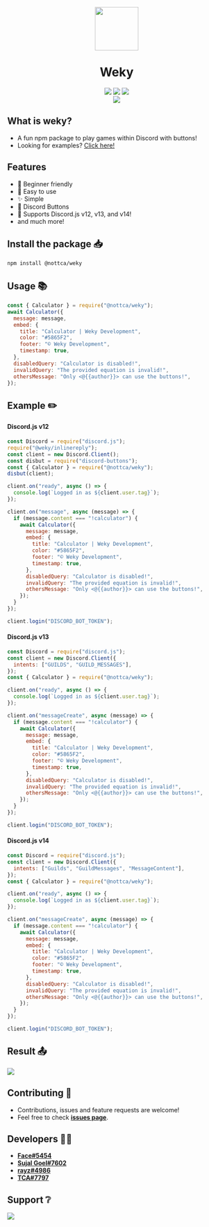 <p align="center"><img width="100px"
   style="margin-bottom:-6px" src="https://cdn.discordapp.com/avatars/809496186905165834/7dbf02cb782c7111b817f329cac0257a.png" /></p>
<h1 align="center">Weky</h1>
<p align="center">
   <a href="https://www.npmjs.com/package/@nottca/weky"><img src="https://img.shields.io/npm/v/@nottca/weky.svg?style=flat-square" /></a>
   <a href="https://weky-docs.js.org/"><img src="https://img.shields.io/badge/Documentation-Yes-amiajokegreen.svg?style=flat-square" /></a>
   <a href="https://github.com/@nottca/weky/blob/main/LICENSE"><img src="https://nuggies.js.org/assets/img/license.ade17f5e.svg" /></a>
   <br>
   <a href="https://www.npmjs.com/package/@nottca/weky"><img src="https://nodei.co/npm/@nottca/weky.png?downloadRank=true&downloads=true&downloadRank=true&stars=true" /></a>
</p>

## What is weky?

- A fun npm package to play games within Discord with buttons!
- Looking for examples? [Click here!](https://github.com/NotTCA/weky-v14/tree/main/Examples)

## Features

- 🧑 Beginner friendly
- 🎉 Easy to use
- ✨ Simple
- 🔘 Discord Buttons
- 🤖 Supports Discord.js v12, v13, and v14!
- and much more!

## Install the package 📥

```sh
npm install @nottca/weky
```

## Usage 📚

```js
const { Calculator } = require("@nottca/weky");
await Calculator({
  message: message,
  embed: {
    title: "Calculator | Weky Development",
    color: "#5865F2",
    footer: "©️ Weky Development",
    timestamp: true,
  },
  disabledQuery: "Calculator is disabled!",
  invalidQuery: "The provided equation is invalid!",
  othersMessage: "Only <@{{author}}> can use the buttons!",
});
```

## Example ✏️

#### Discord.js v12

```js
const Discord = require("discord.js");
require("@weky/inlinereply");
const client = new Discord.Client();
const disbut = require("discord-buttons");
const { Calculator } = require("@nottca/weky");
disbut(client);

client.on("ready", async () => {
  console.log(`Logged in as ${client.user.tag}`);
});

client.on("message", async (message) => {
  if (message.content === "!calculator") {
    await Calculator({
      message: message,
      embed: {
        title: "Calculator | Weky Development",
        color: "#5865F2",
        footer: "©️ Weky Development",
        timestamp: true,
      },
      disabledQuery: "Calculator is disabled!",
      invalidQuery: "The provided equation is invalid!",
      othersMessage: "Only <@{{author}}> can use the buttons!",
    });
  }
});

client.login("DISCORD_BOT_TOKEN");
```

#### Discord.js v13

```js
const Discord = require("discord.js");
const client = new Discord.Client({
  intents: ["GUILDS", "GUILD_MESSAGES"],
});
const { Calculator } = require("@nottca/weky");

client.on("ready", async () => {
  console.log(`Logged in as ${client.user.tag}`);
});

client.on("messageCreate", async (message) => {
  if (message.content === "!calculator") {
    await Calculator({
      message: message,
      embed: {
        title: "Calculator | Weky Development",
        color: "#5865F2",
        footer: "©️ Weky Development",
        timestamp: true,
      },
      disabledQuery: "Calculator is disabled!",
      invalidQuery: "The provided equation is invalid!",
      othersMessage: "Only <@{{author}}> can use the buttons!",
    });
  }
});

client.login("DISCORD_BOT_TOKEN");
```

#### Discord.js v14

```js
const Discord = require("discord.js");
const client = new Discord.Client({
  intents: ["Guilds", "GuildMessages", "MessageContent"],
});
const { Calculator } = require("@nottca/weky");

client.on("ready", async () => {
  console.log(`Logged in as ${client.user.tag}`);
});

client.on("messageCreate", async (message) => {
  if (message.content === "!calculator") {
    await Calculator({
      message: message,
      embed: {
        title: "Calculator | Weky Development",
        color: "#5865F2",
        footer: "©️ Weky Development",
        timestamp: true,
      },
      disabledQuery: "Calculator is disabled!",
      invalidQuery: "The provided equation is invalid!",
      othersMessage: "Only <@{{author}}> can use the buttons!",
    });
  }
});

client.login("DISCORD_BOT_TOKEN");
```

## Result 📤

<img src="https://i.imgur.com/DEdhHHd.png">

## Contributing 🤝

- Contributions, issues and feature requests are welcome!
- Feel free to check **[issues page](https://github.com/NotTCA/weky-v14/issues)**.

## Developers 👨‍💻

- **[Face#5454](https://github.com/face-hh)**
- **[Sujal Goel#7602](https://github.com/sujalgoel)**
- **[rayz#4986](https://github.com/rayzdev)**
- **[TCA#7797](https://github.com/NotTCA)**

## Support ❔

<a href="https://discord.gg/ANzBrkcXZy"><img src="https://invidget.switchblade.xyz/ANzBrkcXZy" /></a>
